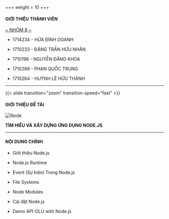 +++
weight = 10
+++

#### GIỚI THIỆU THÀNH VIÊN

[~ NHÓM 8 ~](#)

* 1714234 - HỨA ĐÌNH DOANH

* 1710233 - ĐẶNG TRẦN HỮU NHÂN

* 1710196 - NGUYỄN ĐĂNG KHOA

* 1710289 - PHAN QUỐC TRUNG

* 1710264 - HUỲNH LÊ HỮU THÀNH

---

{{< slide transition="zoom" transition-speed="fast" >}}

#### GIỚI THIỆU ĐỀ TÀI

![Node](/images/nodejs.png)

**TÌM HIỂU VÀ XÂY DỰNG ỨNG DỤNG NODE.JS**

---

#### NỘI DUNG CHÍNH

- Giới thiệu Node.js

- Node.js Runtime

- Event (Sự kiện) Trong Node.js

- File Systems

- Node Modules

- Cài đặt Node.js

- Demo API-DLU with Node.js 